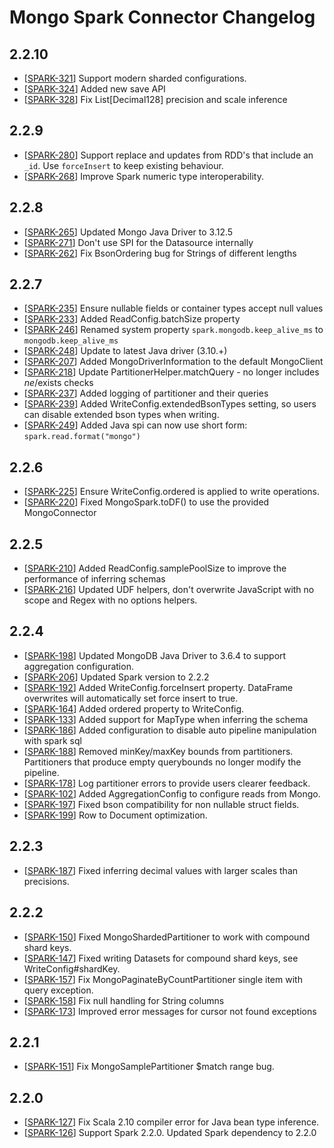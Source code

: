 # Mongo Spark Connector Changelog

## 2.2.10
  * [[SPARK-321](https://jira.mongodb.org/browse/SPARK-321)] Support modern sharded configurations.
  * [[SPARK-324](https://jira.mongodb.org/browse/SPARK-324)] Added new save API
  * [[SPARK-328](https://jira.mongodb.org/browse/SPARK-328)] Fix List[Decimal128] precision and scale inference

## 2.2.9
  * [[SPARK-280](https://jira.mongodb.org/browse/SPARK-280)] Support replace and updates from RDD's that include an `_id`.
    Use `forceInsert` to keep existing behaviour.
  * [[SPARK-268](https://jira.mongodb.org/browse/SPARK-268)] Improve Spark numeric type interoperability.

## 2.2.8
  * [[SPARK-265](https://jira.mongodb.org/browse/SPARK-265)] Updated Mongo Java Driver to 3.12.5
  * [[SPARK-271](https://jira.mongodb.org/browse/SPARK-271)] Don't use SPI for the Datasource internally
  * [[SPARK-262](https://jira.mongodb.org/browse/SPARK-262)] Fix BsonOrdering bug for Strings of different lengths

## 2.2.7
  * [[SPARK-235](https://jira.mongodb.org/browse/SPARK-235)] Ensure nullable fields or container types accept null values
  * [[SPARK-233](https://jira.mongodb.org/browse/SPARK-233)] Added ReadConfig.batchSize property
  * [[SPARK-246](https://jira.mongodb.org/browse/SPARK-246)] Renamed system property `spark.mongodb.keep_alive_ms` to `mongodb.keep_alive_ms`
  * [[SPARK-248](https://jira.mongodb.org/browse/SPARK-248)] Update to latest Java driver (3.10.+)
  * [[SPARK-207](https://jira.mongodb.org/browse/SPARK-207)] Added MongoDriverInformation to the default MongoClient
  * [[SPARK-218](https://jira.mongodb.org/browse/SPARK-218)] Update PartitionerHelper.matchQuery - no longer includes $ne/$exists checks
  * [[SPARK-237](https://jira.mongodb.org/browse/SPARK-237)] Added logging of partitioner and their queries
  * [[SPARK-239](https://jira.mongodb.org/browse/SPARK-239)] Added WriteConfig.extendedBsonTypes setting, so users can disable extended bson types when writing.
  * [[SPARK-249](https://jira.mongodb.org/browse/SPARK-249)] Added Java spi can now use short form: `spark.read.format("mongo")`

## 2.2.6
  * [[SPARK-225](https://jira.mongodb.org/browse/SPARK-225)] Ensure WriteConfig.ordered is applied to write operations.
  * [[SPARK-220](https://jira.mongodb.org/browse/SPARK-220)] Fixed MongoSpark.toDF() to use the provided MongoConnector

## 2.2.5
  * [[SPARK-210](https://jira.mongodb.org/browse/SPARK-210)] Added ReadConfig.samplePoolSize to improve the performance of inferring schemas
  * [[SPARK-216](https://jira.mongodb.org/browse/SPARK-216)] Updated UDF helpers, don't overwrite JavaScript with no scope and Regex with no options helpers.

## 2.2.4
  * [[SPARK-198](https://jira.mongodb.org/browse/SPARK-198)] Updated MongoDB Java Driver to 3.6.4 to support aggregation configuration.
  * [[SPARK-206](https://jira.mongodb.org/browse/SPARK-206)] Updated Spark version to 2.2.2
  * [[SPARK-192](https://jira.mongodb.org/browse/SPARK-192)] Added WriteConfig.forceInsert property.
    DataFrame overwrites will automatically set force insert to true.
  * [[SPARK-164](https://jira.mongodb.org/browse/SPARK-164)] Added ordered property to WriteConfig.
  * [[SPARK-133](https://jira.mongodb.org/browse/SPARK-133)] Added support for MapType when inferring the schema
  * [[SPARK-186](https://jira.mongodb.org/browse/SPARK-186)] Added configuration to disable auto pipeline manipulation with spark sql
  * [[SPARK-188](https://jira.mongodb.org/browse/SPARK-188)] Removed minKey/maxKey bounds from partitioners.
    Partitioners that produce empty querybounds no longer modify the pipeline.
  * [[SPARK-178](https://jira.mongodb.org/browse/SPARK-178)] Log partitioner errors to provide users clearer feedback.
  * [[SPARK-102](https://jira.mongodb.org/browse/SPARK-102)] Added AggregationConfig to configure reads from Mongo.
  * [[SPARK-197](https://jira.mongodb.org/browse/SPARK-197)] Fixed bson compatibility for non nullable struct fields.
  * [[SPARK-199](https://jira.mongodb.org/browse/SPARK-199)] Row to Document optimization.

## 2.2.3
  * [[SPARK-187](https://jira.mongodb.org/browse/SPARK-187)] Fixed inferring decimal values with larger scales than precisions.

## 2.2.2
  * [[SPARK-150](https://jira.mongodb.org/browse/SPARK-150)] Fixed MongoShardedPartitioner to work with compound shard keys.
  * [[SPARK-147](https://jira.mongodb.org/browse/SPARK-147)] Fixed writing Datasets for compound shard keys, see WriteConfig#shardKey.
  * [[SPARK-157](https://jira.mongodb.org/browse/SPARK-157)] Fix MongoPaginateByCountPartitioner single item with query exception.
  * [[SPARK-158](https://jira.mongodb.org/browse/SPARK-158)] Fix null handling for String columns
  * [[SPARK-173](https://jira.mongodb.org/browse/SPARK-173)] Improved error messages for cursor not found exceptions

## 2.2.1
  * [[SPARK-151](https://jira.mongodb.org/browse/SPARK-151)] Fix MongoSamplePartitioner $match range bug.

## 2.2.0
  * [[SPARK-127](https://jira.mongodb.org/browse/SPARK-127)] Fix Scala 2.10 compiler error for Java bean type inference.
  * [[SPARK-126](https://jira.mongodb.org/browse/SPARK-126)] Support Spark 2.2.0. Updated Spark dependency to 2.2.0
